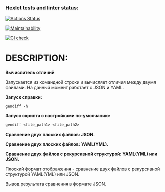 ### Hexlet tests and linter status:
[![Actions Status](https://github.com/ButMaxim/python-project-50/actions/workflows/hexlet-check.yml/badge.svg)](https://github.com/ButMaxim/python-project-50/actions)

[![Maintainability](https://api.codeclimate.com/v1/badges/b308274020f24d5248b2/maintainability)](https://codeclimate.com/github/ButMaxim/python-project-50/maintainability)

[![CI check](https://github.com/ButMaxim/python-project-50/blob/workflows/pyci.yml/badge.svg)](https://github.com/ButMaxim/python-project-50/workflows/pyci.yml)


# DESCRIPTION:

**Вычислитель отличий**

Запускается из командной строки и вычисляет отличия между двумя файлами. На данный момент работает с JSON и YAML.

**Запуск справки:**

`gendiff -h`

**Запуск скрипта c настройками по-умолчанию:**

`gendiff <file_path1> <file_path2>`

**Сравнение двух плоских файлов: JSON.**


**Сравнение двух плоских файлов: YAML(YML).**



**Сравнение двух файлов c рекурсивной структурой: YAML(YML) или JSON.**



Плоский формат отображения - cравнение двух файлов c рекурсивной структурой YAML(YML) или JSON.



Вывод результата сравнения в формате JSON.

